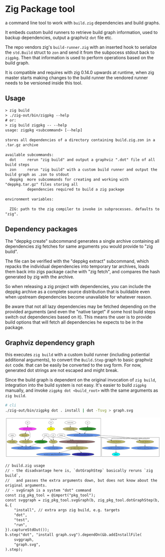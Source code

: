 # Zig Package tool

a command line tool to work with `build.zig` dependencies and build graphs.

It embeds custom build runners to retrieve build graph information,
used to backup dependencies, output a graphviz `dot` file etc.

The repo vendors zig's `build-runner.zig` with an inserted hook
to serialize the `std.Build` struct to `zon` and send it from the subpocess stdout
back to `zigpkg`.
Then that information is used to perform operations based on the build graph.

It is compatible and requires with zig 0.14.0 upwards at runtime, when zig master
starts making changes to the build runner the vendored runner needs to be versioned
inside this tool.

## Usage

```
> zig build
> ./zig-out/bin/zigpkg --help
# or:
> zig build zigpkg -- --help
usage: zigpkg <subcommand> [--help]

stores all dependencies of a directory containing build.zig.zon in a .tar.gz archive

available subcommands:
  dot     rerun "zig build" and output a graphviz ".dot" file of all build steps
  zon     rerun "zig build" with a custom build runner and output the build graph as .zon to stdout
  deppkg  more subcommands for creating and working with "deppkg.tar.gz" files storing all
          dependencies required to build a zig package

environment variables:

  ZIG: path to the zig compiler to invoke in subprocesses. defaults to "zig".
```

## Dependency packages

The "deppkg create" subcommand generates a single archive containing all dependencies
zig fetches for same arguments you would provide to "zig build".

The file can be verified with the "deppkg extract" subcommand, which repacks the
individual dependencies into temporary tar archives, loads them back into zigs
package cache with "zig fetch", and compares the hash generated by zig with the
archive.

So when releasing a zig project with dependencies, you can include the deppkg
archive as a complete source distribution that is buildable even when upstream
dependencies become unavailable for whatever reason.

Be aware that not all lazy dependencies may be fetched depending on the provided
arguments (and even the "native target" if some host build steps switch out dependencies
based on it).
This means the user is to provide build options that will fetch all dependencies
he expects to be in the package.

## Graphviz dependency graph

this executes `zig build` with a custom build runner (including potiential additional arguments),
to convert the `Build.Step` graph to basic graphviz `dot` code.
that can be easily be converted to the svg form.
For now, generated dot strings are not escaped and might break.

Since the build graph is dependent on the original invocation of `zig build`,
integration into the build system is not easy. It's easier to build `zigpkg`
manually, and invoke `zigpkg dot <build_root>` with the same arguments
as `zig build`.

```bash
# cli
./zig-out/bin/zigpkg dot . install | dot -Tsvg > graph.svg
```

![Build Graph](graph.svg?sanitize=true)

```zig
// build.zig usage
// - the disadvantage here is, `dotGraphStep` basically reruns `zig build`,
//   and passes the extra arguments down, but does not know about the original arguments.
// - svgGraph is a system "dot" command
const zig_pkg_tool = @import("pkg_tool");
const svggraph = zig_pkg_tool.svgGraph(b, zig_pkg_tool.dotGraphStep(b, &.{
    "install", // extra args zig build, e.g. targets
    "dot",
    "test",
    "run",
}).captureStdOut());
b.step("dot", "install graph.svg").dependOn(&b.addInstallFile(
    svggraph,
    "graph.svg",
).step);
```


